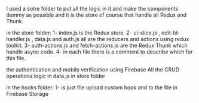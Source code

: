I used a sotre folder to put all the logic in it and make the components dummy as possible and it is the store of course that handle all Redux and Thunk.

in the store folder:
    1- index.js is the Redux store.
    2- ui-slice.js , edit-Id-handler.js , data.js and auth.js all are the reducers and actions using redux toolkit.
    3- auth-actions.js and fetch-actions.js are the Redux Thunk which handle async code.
    4- in each file there is a comment to describe which for this file.

the authentication and mobile verification using Firebase 
All the CRUD operations logic in data.js in store folder

in the hooks folder:
1- is just file upload custom hook and to the file in Firebase Storage


